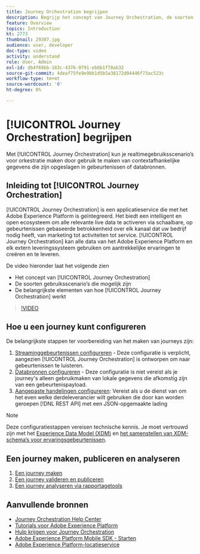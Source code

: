 ```yaml
---
title: Journey Orchestration begrijpen
description: Begrijp het concept van Journey Orchestration, de soorten gebruiksscenario’s die mogelijk zijn en de belangrijkste elementen van hoe Journey Orchestration werkt.
feature: Overview
topics: Introduction
kt: 2773
thumbnail: 29307.jpg
audience: user, developer
doc-type: video
activity: understand
role: User, Admin
exl-id: db4f69bb-183c-4376-9791-eb6b1f78ab32
source-git-commit: 4deaf75fe9e9bb1d5b5a38172d04446f73ac523c
workflow-type: tm+mt
source-wordcount: '0'
ht-degree: 0%

---
```


# [!UICONTROL Journey Orchestration] begrijpen

Met [!UICONTROL Journey Orchestration] kun je realtimegebruiksscenario’s voor orkestratie maken door gebruik te maken van contextafhankelijke gegevens die zijn opgeslagen in gebeurtenissen of databronnen.

## Inleiding tot [!UICONTROL Journey Orchestration]

[!UICONTROL Journey Orchestration] is een applicatieservice die met het Adobe Experience Platform is geïntegreerd. Het biedt een intelligent en open ecosysteem om alle relevante live data te activeren via schaalbare, op gebeurtenissen gebaseerde betrokkenheid over elk kanaal dat uw bedrijf nodig heeft, van marketing tot activiteiten tot service. [!UICONTROL Journey Orchestration] kan alle data van het Adobe Experience Platform en elk extern leveringssysteem gebruiken om aantrekkelijke ervaringen te creëren en te leveren.

De video hieronder laat het volgende zien

* Het concept van [!UICONTROL Journey Orchestration]
* De soorten gebruiksscenario’s die mogelijk zijn
* De belangrijkste elementen van hoe [!UICONTROL Journey Orchestration] werkt

>[!VIDEO](https://video.tv.adobe.com/v/29307?quality=12)

## Hoe u een journey kunt configureren

De belangrijkste stappen ter voorbereiding van het maken van journeys zijn:

1. [Streaminggebeurtenissen configureren](/help/configuring-journey-orchestration/configure-streaming-events.md) - Deze configuratie is verplicht, aangezien [!UICONTROL Journey Orchestration] is ontworpen om naar gebeurtenissen te luisteren.
1. [Databronnen configureren](/help/configuring-journey-orchestration/configure-data-sources.md) - Deze configuratie is niet vereist als je journey&#39;s alleen gebruikmaken van lokale gegevens die afkomstig zijn van een gebeurtenispayload.
1. [Aangepaste handelingen configureren](/help/configuring-journey-orchestration/configure-actions.md): Vereist als u de dienst van om het even welke derdeleverancier wilt gebruiken die door kan worden geroepen [!DNL REST API] met een JSON-opgemaakte lading

>[!NOTE]
>
>Deze configuratiestappen vereisen technische kennis. Je moet vertrouwd zijn met het [Experience Data Model (XDM)](https://experienceleague.adobe.com/docs/platform-learn/tutorials/schemas/schemas-and-experience-data-model.html?lang=nl) en [het samenstellen van XDM-schema’s voor ervaringsgebeurtenissen](https://experienceleague.adobe.com/docs/platform-learn/tutorials/schemas/create-schemas.html?lang=nl).

## Een journey maken, publiceren en analyseren

1. [Een journey maken](/help/building-a-journey/creating-a-journey.md)
1. [Een journey valideren en publiceren](/help/validate-and-publish-a-journey.md)
1. [Een journey analyseren via rapportagetools](/help/analyze-a-journey-via-reporting-tools.md)

## Aanvullende bronnen

* [Journey Orchestration Help Center](https://experienceleague.adobe.com/docs/journeys/using/journey-orchestration-home.html?lang=nl)
* [Tutorials voor Adobe Experience Platform](https://experienceleague.adobe.com/docs/platform-learn/tutorials/overview.html?lang=nl)
* [Hulp krijgen voor Journey Orchestration](/help/understanding-journey-orchestration.md)
* [Adobe Experience Platform Mobile SDK - Starten](https://experienceleague.adobe.com/docs/platform-learn/data-collection/mobile-sdk/overview.html?lang=en)
* [Adobe Experience Platform-locatieservice](https://experienceleague.adobe.com/docs/places/using/home.html?lang=nl)
